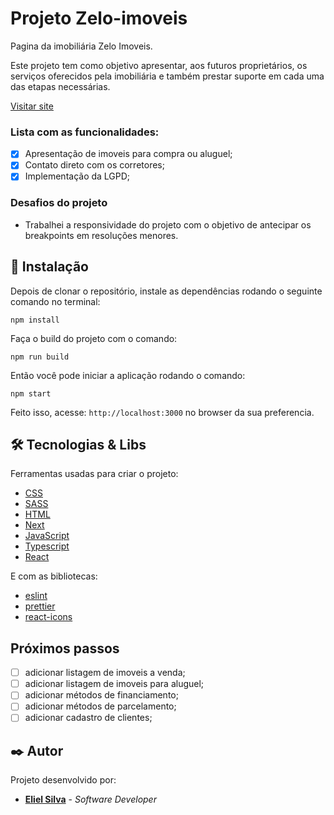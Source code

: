# Projeto Zelo-imoveis

Pagina da imobiliária Zelo Imoveis.

Este projeto tem como objetivo apresentar, aos futuros proprietários, os serviços oferecidos pela imobiliária e também prestar suporte em cada uma das etapas necessárias.

[Visitar site]()

### Lista com as funcionalidades:

- [x] Apresentação de imoveis para compra ou aluguel;
- [x] Contato direto com os corretores;
- [x] Implementação da LGPD;

### Desafios do projeto

- Trabalhei a responsividade do projeto com o objetivo de antecipar os breakpoints em resoluções menores.

## 🔧 Instalação

Depois de clonar o repositório, instale as dependências rodando o seguinte comando no terminal:

```
npm install
```

Faça o build do projeto com o comando:

```
npm run build
```

Então você pode iniciar a aplicação rodando o comando:

```
npm start
```

Feito isso, acesse: `http://localhost:3000` no browser da sua preferencia.

## 🛠️ Tecnologias & Libs

Ferramentas usadas para criar o projeto:

- [CSS](https://developer.mozilla.org/pt-BR/docs/Web/CSS)
- [SASS](https://sass-lang.com/)
- [HTML](https://developer.mozilla.org/pt-BR/docs/Web/HTML)
- [Next](https://nextjs.org/)
- [JavaScript](https://developer.mozilla.org/pt-BR/docs/Web/JavaScript)
- [Typescript](https://www.typescriptlang.org/)
- [React](https://reactjs.org/)

E com as bibliotecas:

- [eslint](https://eslint.org/)
- [prettier](https://prettier.io/)
- [react-icons](https://react-icons.github.io/react-icons/)

## Próximos passos

- [ ] adicionar listagem de imoveis a venda;
- [ ] adicionar listagem de imoveis para aluguel;
- [ ] adicionar métodos de financiamento;
- [ ] adicionar métodos de parcelamento;
- [ ] adicionar cadastro de clientes;

## ✒️ Autor

Projeto desenvolvido por:

- **[Eliel Silva](https://github.com/Eliel-Silva-dev)** - _Software Developer_
